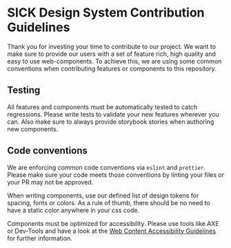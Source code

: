 # SICK Design System Contribution Guidelines

Thank you for investing your time to contribute to our project.
We want to make sure to provide our users with a set of feature rich, high quality and easy to use web-components.
To achieve this, we are using some common conventions when contributing features or components to this repository.

## Testing

All features and components must be automatically tested to catch regressions. Please write tests to validate your new features wherever you can. Also make sure to always provide storybook stories when authoring new components.

## Code conventions

We are enforcing common code conventions via `eslint` and `prettier`. Please make sure your code meets those conventions by linting your files or your PR may not be approved.

When writing components, use our defined list of design tokens for spacing, fonts or colors. As a rule of thumb, there should be no need to have a static color anywhere in your css code.

Components must be optimized for accessibility. Please use tools like AXE or Dev-Tools and have a look at the [Web Content Accessibility Guidelines](https://www.w3.org/WAI/standards-guidelines/wcag/) for further information.
